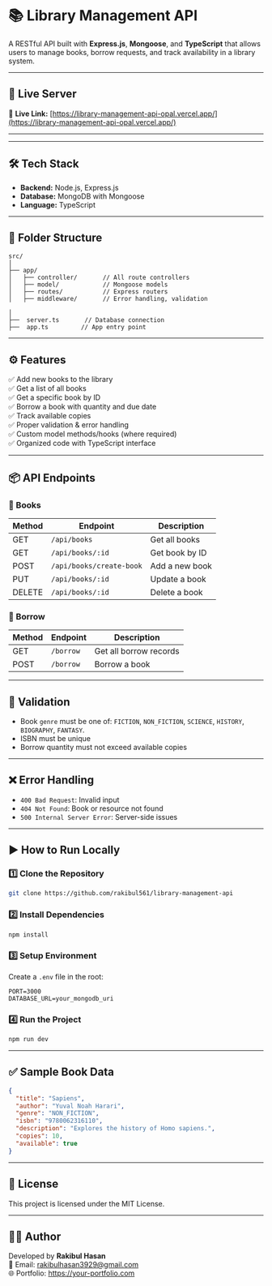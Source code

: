 
# 📚 Library Management API

A RESTful API built with **Express.js**, **Mongoose**, and **TypeScript** that allows users to manage books, borrow requests, and track availability in a library system.

---

## 🚀 Live Server

🔗 **Live Link:** [https://library-management-api-opal.vercel.app/](https://library-management-api-opal.vercel.app/)

---



---

## 🛠 Tech Stack

- **Backend:** Node.js, Express.js
- **Database:** MongoDB with Mongoose
- **Language:** TypeScript


---

## 📁 Folder Structure

```
src/
│
├── app/
│   ├── controller/       // All route controllers
│   ├── model/            // Mongoose models
│   ├── routes/           // Express routers
│   ├── middleware/       // Error handling, validation
        
│
├──  server.ts       // Database connection
├──  app.ts         // App entry point
```

---

## ⚙️ Features

✅ Add new books to the library  
✅ Get a list of all books  
✅ Get a specific book by ID  
✅ Borrow a book with quantity and due date  
✅ Track available copies  
✅ Proper validation & error handling  
✅ Custom model methods/hooks (where required)  
✅ Organized code with TypeScript interface

---

## 📦 API Endpoints

### 🔹 Books

| Method | Endpoint                  | Description            |
|--------|----------------           |------------------------|
| GET    | `/api/books`              | Get all books          |
| GET    | `/api/books/:id`          | Get book by ID         |
| POST   | `/api/books/create-book`  | Add a new book         |
| PUT    | `/api/books/:id`          | Update a book          |
| DELETE | `/api/books/:id`          | Delete a book          |

### 🔹 Borrow

| Method | Endpoint        | Description             |
|--------|-----------------|-------------------------|
| GET    | `/borrow`       | Get all borrow records  |
| POST   | `/borrow`       | Borrow a book           |

---

## 🧪 Validation

- Book `genre` must be one of: `FICTION`, `NON_FICTION`, `SCIENCE`, `HISTORY`, `BIOGRAPHY`, `FANTASY`.
- ISBN must be unique
- Borrow quantity must not exceed available copies

---

## ❌ Error Handling

- `400 Bad Request`: Invalid input
- `404 Not Found`: Book or resource not found
- `500 Internal Server Error`: Server-side issues

---

## ▶️ How to Run Locally

### 1️⃣ Clone the Repository
```bash
git clone https://github.com/rakibul561/library-management-api

```

### 2️⃣ Install Dependencies
```bash
npm install
```

### 3️⃣ Setup Environment
Create a `.env` file in the root:
```
PORT=3000
DATABASE_URL=your_mongodb_uri
```

### 4️⃣ Run the Project
```bash
npm run dev
```

---

## ✅ Sample Book Data

```json
{
  "title": "Sapiens",
  "author": "Yuval Noah Harari",
  "genre": "NON_FICTION",
  "isbn": "9780062316110",
  "description": "Explores the history of Homo sapiens.",
  "copies": 10,
  "available": true
}
```

---

## 📄 License

This project is licensed under the MIT License.

---

## 🙋‍♂️ Author

Developed by **Rakibul Hasan**  
📧 Email: rakibulhasan3929@gmail.com  
🌐 Portfolio: https://your-portfolio.com
